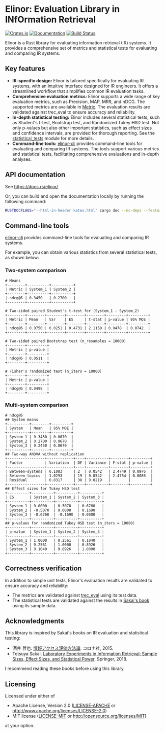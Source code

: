 # Elinor: Evaluation Library in INfOrmation Retrieval

[![Crates.io](https://img.shields.io/crates/v/elinor)](https://crates.io/crates/elinor)
[![Documentation](https://docs.rs/elinor/badge.svg)](https://docs.rs/elinor)
[![Build Status](https://github.com/kampersanda/elinor/actions/workflows/ci.yml/badge.svg)](https://github.com/kampersanda/elinor/actions)

Elinor is a Rust library for evaluating information retrieval (IR) systems.
It provides a comprehensive set of metrics and statistical tests for evaluating and comparing IR systems.

## Key features

- **IR-specific design:**
  Elinor is tailored specifically for evaluating IR systems, with an intuitive interface designed for IR engineers.
  It offers a streamlined workflow that simplifies common IR evaluation tasks.
- **Comprehensive evaluation metrics:**
  Elinor supports a wide range of key evaluation metrics, such as Precision, MAP, MRR, and nDCG.
  The supported metrics are available in [Metric](https://docs.rs/elinor/latest/elinor/metrics/enum.Metric.html).
  The evaluation results are validated against trec_eval to ensure accuracy and reliability.
- **In-depth statistical testing:**
  Elinor includes several statistical tests, such as Student's t-test, Bootstrap test, and Randomized Tukey HSD test.
  Not only p-values but also other important statistics, such as effect sizes and confidence intervals, are provided for thorough reporting.
  See the [statistical_tests](https://docs.rs/elinor/latest/elinor/statistical_tests/index.html) module for more details.
- **Command-line tools:**
  [elinor-cli](./elinor-cli) provides command-line tools for evaluating and comparing IR systems.
  The tools support various metrics and statistical tests, facilitating comprehensive evaluations and in-depth analyses.

## API documentation

See https://docs.rs/elinor/.

Or, you can build and open the documentation locally
by running the following command:

```sh
RUSTDOCFLAGS="--html-in-header katex.html" cargo doc --no-deps --features serde --open
```

## Command-line tools

[elinor-cli](./elinor-cli) provides command-line tools for evaluating and comparing IR systems.

For example, you can obtain various statistics from several statistical tests, as shown below:

### Two-system comparison

```
# Means
+--------+----------+----------+
| Metric | System_1 | System_2 |
+--------+----------+----------+
| ndcg@5 | 0.3450   | 0.2700   |
+--------+----------+----------+

# Two-sided paired Student's t-test for (System_1 - System_2)
+--------+--------+--------+--------+--------+---------+---------+
| Metric | Mean   | Var    | ES     | t-stat | p-value | 95% MOE |
+--------+--------+--------+--------+--------+---------+---------+
| ndcg@5 | 0.0750 | 0.0251 | 0.4731 | 2.1158 | 0.0478  | 0.0742  |
+--------+--------+--------+--------+--------+---------+---------+

# Two-sided paired Bootstrap test (n_resamples = 10000)
+--------+---------+
| Metric | p-value |
+--------+---------+
| ndcg@5 | 0.0511  |
+--------+---------+

# Fisher's randomized test (n_iters = 10000)
+--------+---------+
| Metric | p-value |
+--------+---------+
| ndcg@5 | 0.0498  |
+--------+---------+
```

### Multi-system comparison

```
# ndcg@5
## System means
+----------+--------+---------+
| System   | Mean   | 95% MOE |
+----------+--------+---------+
| System_1 | 0.3450 | 0.0670  |
| System_2 | 0.2700 | 0.0670  |
| System_3 | 0.2450 | 0.0670  |
+----------+--------+---------+
## Two-way ANOVA without replication
+-----------------+------------+----+----------+--------+---------+
| Factor          | Variation  | DF | Variance | F-stat | p-value |
+-----------------+------------+----+----------+--------+---------+
| Between-systems | 0.1083     | 2  | 0.0542   | 2.4749 | 0.0976  |
| Between-topics  | 1.0293     | 19 | 0.0542   | 2.4754 | 0.0086  |
| Residual        | 0.8317     | 38 | 0.0219   |        |         |
+-----------------+------------+----+----------+--------+---------+
## Effect sizes for Tukey HSD test
+----------+----------+----------+----------+
| ES       | System_1 | System_2 | System_3 |
+----------+----------+----------+----------+
| System_1 | 0.0000   | 0.5070   | 0.6760   |
| System_2 | -0.5070  | 0.0000   | 0.1690   |
| System_3 | -0.6760  | -0.1690  | 0.0000   |
+----------+----------+----------+----------+
## p-values for randomized Tukey HSD test (n_iters = 10000)
+----------+----------+----------+----------+
| p-value  | System_1 | System_2 | System_3 |
+----------+----------+----------+----------+
| System_1 | 1.0000   | 0.2561   | 0.1040   |
| System_2 | 0.2561   | 1.0000   | 0.8926   |
| System_3 | 0.1040   | 0.8926   | 1.0000   |
+----------+----------+----------+----------+
```

## Correctness verification

In addition to simple unit tests,
Elinor's evaluation results are validated to ensure accuracy and reliability:

- The metrics are validated against [trec_eval](https://github.com/usnistgov/trec_eval)
  using its test data.
- The statistical tests are validated against the results in
  [Sakai's book](https://www.coronasha.co.jp/np/isbn/9784339024968/)
  using its sample data.

## Acknowledgments

This library is inspired by Sakai's books on IR evaluation and statistical testing:

- 酒井 哲也.
  [情報アクセス評価方法論](https://www.coronasha.co.jp/np/isbn/9784339024968/).
  コロナ社, 2015.
- Tetsuya Sakai.
  [Laboratory Experiments in Information Retrieval: Sample Sizes, Effect Sizes, and Statistical Power](https://doi.org/10.1007/978-981-13-1199-4).
  Springer, 2018.

I recommend reading these books before using this library.

## Licensing

Licensed under either of

- Apache License, Version 2.0
  ([LICENSE-APACHE](LICENSE-APACHE) or http://www.apache.org/licenses/LICENSE-2.0)
- MIT license
  ([LICENSE-MIT](LICENSE-MIT) or http://opensource.org/licenses/MIT)

at your option.
